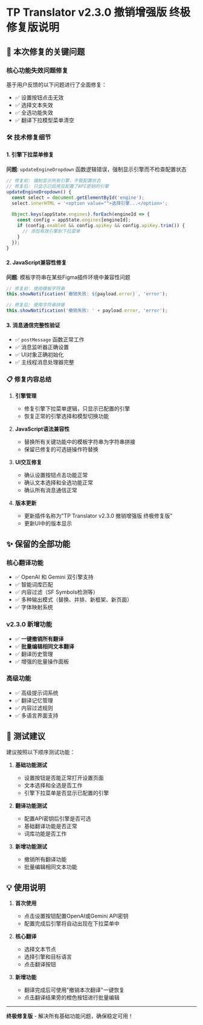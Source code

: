 # TP Translator v2.3.0 撤销增强版 终极修复版说明

## 🔧 本次修复的关键问题

### 核心功能失效问题修复

基于用户反馈的以下问题进行了全面修复：
- ✅ 设置按钮点击无效
- ✅ 选择文本失效  
- ✅ 全选功能失效
- ✅ 翻译下拉模型菜单清空

### 🛠️ 技术修复细节

#### 1. 引擎下拉菜单修复
**问题**: `updateEngineDropdown` 函数逻辑错误，强制显示引擎而不检查配置状态
```javascript
// 修复前: 强制显示所有引擎，不管配置状态
// 修复后: 只显示已启用且配置了API密钥的引擎
updateEngineDropdown() {
  const select = document.getElementById('engine');
  select.innerHTML = '<option value="">选择引擎...</option>';
  
  Object.keys(appState.engines).forEach(engineId => {
    const config = appState.engines[engineId];
    if (config.enabled && config.apiKey && config.apiKey.trim()) {
      // 添加有效引擎到下拉菜单
    }
  });
}
```

#### 2. JavaScript兼容性修复
**问题**: 模板字符串在某些Figma插件环境中兼容性问题
```javascript
// 修复前: 使用模板字符串
this.showNotification(`撤销失败: ${payload.error}`, 'error');

// 修复后: 使用字符串拼接
this.showNotification('撤销失败: ' + payload.error, 'error');
```

#### 3. 消息通信完整性验证
- ✅ `postMessage` 函数正常工作
- ✅ 消息监听器正确设置
- ✅ UI对象正确初始化
- ✅ 主线程消息处理器完整

### 📋 修复内容总结

1. **引擎管理**
   - 修复引擎下拉菜单逻辑，只显示已配置的引擎
   - 恢复正常的引擎选择和模型切换功能

2. **JavaScript语法兼容性**
   - 替换所有关键功能中的模板字符串为字符串拼接
   - 保留已修复的可选链操作符替换

3. **UI交互修复**
   - 确认设置按钮点击功能正常
   - 确认文本选择和全选功能正常
   - 确认所有消息通信正常

4. **版本更新**
   - 更新插件名称为"TP Translator v2.3.0 撤销增强版 终极修复版"
   - 更新UI中的版本显示

## ✨ 保留的全部功能

### 核心翻译功能
- ✅ OpenAI 和 Gemini 双引擎支持
- ✅ 智能词库匹配
- ✅ 内容过滤（SF Symbols检测等）
- ✅ 多种输出模式（替换、并排、新框架、新页面）
- ✅ 字体映射系统

### v2.3.0 新增功能
- ✅ **一键撤销所有翻译**
- ✅ **批量编辑相同文本翻译**
- ✅ 翻译历史管理
- ✅ 增强的批量操作面板

### 高级功能
- ✅ 高级提示词系统
- ✅ 翻译记忆管理
- ✅ 内容过滤规则
- ✅ 多语言界面支持

## 🔬 测试建议

建议按照以下顺序测试功能：

1. **基础功能测试**
   - 设置按钮是否能正常打开设置页面
   - 文本选择和全选是否工作
   - 引擎下拉菜单是否显示已配置的引擎

2. **翻译功能测试**  
   - 配置API密钥后引擎是否可选
   - 基础翻译功能是否正常
   - 词库功能是否工作

3. **新增功能测试**
   - 撤销所有翻译功能
   - 批量编辑相同文本功能

## 💡 使用说明

1. **首次使用**
   - 点击设置按钮配置OpenAI或Gemini API密钥
   - 配置完成后引擎将自动出现在下拉菜单中

2. **核心翻译**
   - 选择文本节点
   - 选择引擎和目标语言
   - 点击翻译按钮

3. **新增功能**
   - 翻译完成后可使用"撤销本次翻译"一键恢复
   - 点击翻译结果旁的橙色按钮进行批量编辑

---

**终极修复版** - 解决所有基础功能问题，确保稳定可用！